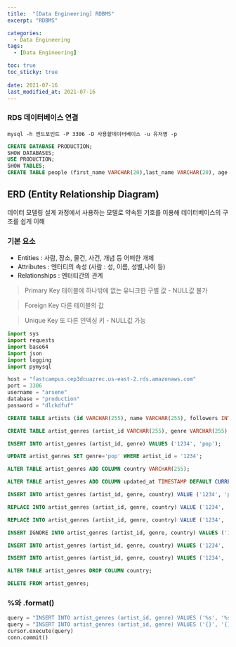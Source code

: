 ```yaml
---
title:  "[Data Engineering] RDBMS"
excerpt: "RDBMS"

categories:
  - Data Engineering
tags:
  - [Data Engineering]

toc: true
toc_sticky: true
 
date: 2021-07-16
last_modified_at: 2021-07-16
---
```

### RDS 데이터베이스 연결
```shell
mysql -h 엔드포인트 -P 3306 -D 사용할데이터베이스 -u 유저명 -p
```

```sql
CREATE DATABASE PRODUCTION;
SHOW DATABASES;
USE PRODUCTION;
SHOW TABLES;
CREATE TABLE people (first_name VARCHAR(20),last_name VARCHAR(20), age INT);
```

## ERD (Entity Relationship Diagram)
데이터 모델링 설계 과정에서 사용하는 모델로 약속된 기호를 이용해 데이터베이스의 구조를 쉽게 이해
### 기본 요소
- Entities : 사람, 장소, 물건, 사건, 개념 등 어떠한 개체
- Attributes : 엔터티의 속성 (사람 : 성, 이름, 성별,나이 등)
- Relationships : 엔터티간의 관계

> Primary Key
    테이블에 하나밖에 없는 유니크한 구별 값
    - NULL값 불가

> Foreign Key
    다른 테이블의 값

> Unique Key
    또 다른 인덱싱 키
    - NULL값 가능

```python
import sys
import requests
import base64
import json
import logging
import pymysql

host = "fastcampus.cep3dcuazrec.us-east-2.rds.amazonaws.com"
port = 3306
username = "arsene"
database = "production"
password = "dlckdfuf"


```

```sql
CREATE TABLE artists (id VARCHAR(255), name VARCHAR(255), followers INTEGER, popularity INTEGER, url VARCHAR(255), image_url VARCHAR(255), PRIMARY KEY(id)) ENGINE=InnoDB DEFAULT CHARSET='utf8';

CREATE TABLE artist_genres (artist_id VARCHAR(255), genre VARCHAR(255), UNIQUE KEY(artist_id,genre)) ENGINE=InnoDB DEFAULT CHARSET='utf8';

INSERT INTO artist_genres (artist_id, genre) VALUES ('1234', 'pop');

UPDATE artist_genres SET genre='pop' WHERE artist_id = '1234';

ALTER TABLE artist_genres ADD COLUMN country VARCHAR(255);

ALTER TABLE artist_genres ADD COLUMN updated_at TIMESTAMP DEFAULT CURRENT_TIMESTAMP ON UPDATE CURRENT_TIMESTAMP;

INSERT INTO artist_genres (artist_id, genre, country) VALUE ('1234', 'pop', 'UK');

REPLACE INTO artist_genres (artist_id, genre, country) VALUE ('1234', 'pop', 'UK');

REPLACE INTO artist_genres (artist_id, genre, country) VALUE ('1234', 'rock', 'UK');

INSERT IGNORE INTO artist_genres (artist_id, genre, country) VALUES ('1234', 'rock', 'FR');

INSERT INTO artist_genres (artist_id, genre, country) VALUES ('1234', 'rock', 'FR') ON DUPLICATE KEY UPDATE artist_id='1234', genre='rock', country='FR';

INSERT INTO artist_genres (artist_id, genre, country) VALUES ('1234', 'hip-hop', 'FR') ON DUPLICATE KEY UPDATE artist_id='1234', genre='hip-hop', country='FR';

ALTER TABLE artist_genres DROP COLUMN country;

DELETE FROM artist_genres;
```

### %와 .format()
```python
query = "INSERT INTO artist_genres (artist_id, genre) VALUES ('%s', '%s')" % (artist_id,genre)
query = "INSERT INTO artist_genres (artist_id, genre) VALUES ('{}', '{}')".format(artist_id,genre)
cursor.execute(query)
conn.commit()
```



```python

```

```
```

```
```

```
```